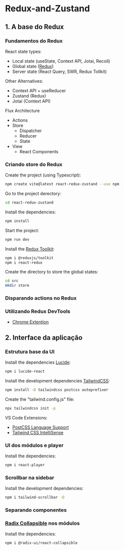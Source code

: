 # Redux-and-Zustand

## 1. A base do Redux

### Fundamentos do Redux

React state types:
- Local state (useState, Context API, Jotai, Recoil)
- Global state ([Redux](https://redux.js.org/))
- Server state (React Query, SWR, Redux Tollkit)

Other Alternatives:
- Context API + useReducer
- Zustand (Redux)
- Jotai (Context API)

Flux Architecture
- Actions
- Store
  - Dispatcher
  - Reducer
  - State
- View
  - React Components

### Criando store do Redux

Create the project (using Typescript):
```sh
npm create vite@latest react-redux-zustand --use npm
```
Go to the project derectory:
```sh
cd react-redux-zustand
```
Install the dependencies:
```sh
npm install
```
Start the project:
```sh
npm run dev
```

Install the [Redux Toolkit](https://redux-toolkit.js.org/):
```sh
npm i @reduxjs/toolkit
npm i react-redux
```

Create the directory to store the global states:
```sh
cd src
mkdir store
```

### Disparando actions no Redux


### Utilizando Redux DevTools

- [Chrome Extention](https://chrome.google.com/webstore/detail/redux-devtools/lmhkpmbekcpmknklioeibfkpmmfibljd/related)


## 2. Interface da aplicação

### Estrutura base da UI

Install the dependencies [Lucide](https://lucide.dev/):
```sh
npm i lucide-react
```

Install the development dependencies [TailwindCSS](https://tailwindcss.com/docs/installation/using-postcss):
```sh
npm install -D tailwindcss postcss autoprefixer
```

Create the "tailwind.config.js" file:
```sh
npx tailwindcss init -p
```

VS Code Extensions:
- [PostCSS Language Support](https://marketplace.visualstudio.com/items?itemName=csstools.postcss)
- [Tailwind CSS IntelliSense](https://marketplace.visualstudio.com/items?itemName=bradlc.vscode-tailwindcss)

### UI dos módulos e player

Install the dependencies:
```sh
npm i react-player
```

### Scrollbar na sidebar

Install the development dependencies:
```sh
npm i tailwind-scrollbar -D
```

### Separando componentes


### [Radix Collapsible](https://www.radix-ui.com/primitives/docs/components/collapsible) nos módulos

Install the dependencies:
```sh
npm i @radix-ui/react-collapsible
```
